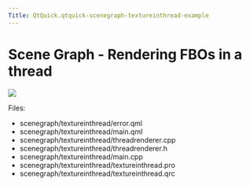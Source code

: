 ```yaml
---
Title: QtQuick.qtquick-scenegraph-textureinthread-example
---
```

        
Scene Graph - Rendering FBOs in a thread
========================================

<span class="subtitle"></span>
<span id="details"></span>
![](https://developer.ubuntu.com/static/devportal_uploaded/0d2d2a46-2bff-4f90-9121-e325ebc4d643-api/apps/qml/sdk-15.04/qtquick-scenegraph-textureinthread-example/images/textureinthread-example.jpg)

Files:

-   scenegraph/textureinthread/error.qml
-   scenegraph/textureinthread/main.qml
-   scenegraph/textureinthread/threadrenderer.cpp
-   scenegraph/textureinthread/threadrenderer.h
-   scenegraph/textureinthread/main.cpp
-   scenegraph/textureinthread/textureinthread.pro
-   scenegraph/textureinthread/textureinthread.qrc

